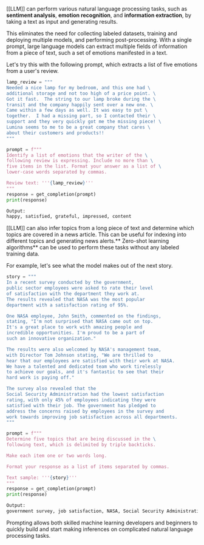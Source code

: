 [[LLM]] can perform various natural language processing tasks, such as **sentiment analysis**, **emotion recognition**, and **information extraction**, by taking a text as input and generating results. 

This eliminates the need for collecting labeled datasets, training and deploying multiple models, and performing post-processing. With a single prompt, large language models can extract multiple fields of information from a piece of text, such a set of emotions manifested in a text.

Let's try this with the following prompt, which extracts a list of five emotions from a user's review.

```python
lamp_review = """
Needed a nice lamp for my bedroom, and this one had \
additional storage and not too high of a price point. \
Got it fast.  The string to our lamp broke during the \
transit and the company happily sent over a new one. \
Came within a few days as well. It was easy to put \
together.  I had a missing part, so I contacted their \
support and they very quickly got me the missing piece! \
Lumina seems to me to be a great company that cares \
about their customers and products!!
"""

prompt = f"""
Identify a list of emotions that the writer of the \
following review is expressing. Include no more than \
five items in the list. Format your answer as a list of \
lower-case words separated by commas.

Review text: '''{lamp_review}'''
"""
response = get_completion(prompt)
print(response)

Output:
happy, satisfied, grateful, impressed, content
```

[[LLM]]  can also infer topics from a long piece of text and determine which topics are covered in a news article. This can be useful for indexing into different topics and generating news alerts.** Zero-shot learning algorithms** can be used to perform these tasks without any labeled training data. 

For example, let's see what the model makes out of the next story.

```python
story = """
In a recent survey conducted by the government, 
public sector employees were asked to rate their level 
of satisfaction with the department they work at. 
The results revealed that NASA was the most popular 
department with a satisfaction rating of 95%.

One NASA employee, John Smith, commented on the findings, 
stating, "I'm not surprised that NASA came out on top. 
It's a great place to work with amazing people and 
incredible opportunities. I'm proud to be a part of 
such an innovative organization."

The results were also welcomed by NASA's management team, 
with Director Tom Johnson stating, "We are thrilled to 
hear that our employees are satisfied with their work at NASA. 
We have a talented and dedicated team who work tirelessly 
to achieve our goals, and it's fantastic to see that their 
hard work is paying off."

The survey also revealed that the 
Social Security Administration had the lowest satisfaction 
rating, with only 45% of employees indicating they were 
satisfied with their job. The government has pledged to 
address the concerns raised by employees in the survey and 
work towards improving job satisfaction across all departments.
"""

prompt = f"""
Determine five topics that are being discussed in the \
following text, which is delimited by triple backticks.

Make each item one or two words long. 

Format your response as a list of items separated by commas.

Text sample: '''{story}'''
"""
response = get_completion(prompt)
print(response)

Output:
government survey, job satisfaction, NASA, Social Security Administration, employee concerns
```

Prompting allows both skilled machine learning developers and beginners to quickly build and start making inferences on complicated natural language processing tasks.
